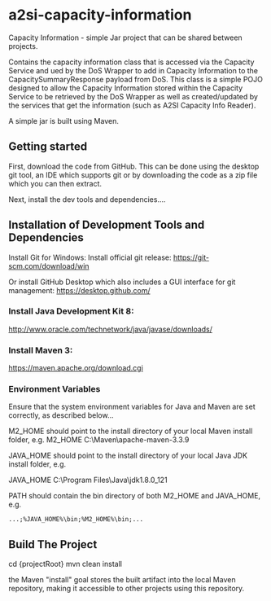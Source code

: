 # a2si-capacity-information
Capacity Information - simple Jar project that can be shared between projects.

Contains the capacity information class that is accessed via the Capacity Service and ued by the DoS Wrapper to add in Capacity Information
to the CapacitySummaryResponse payload from DoS.
This class is a simple POJO designed to allow the Capacity Information stored within the Capacity Service to be retrieved by the DoS Wrapper as well as created/updated by the services that get the information (such as A2SI Capacity Info Reader).

A simple jar is built using Maven.

## Getting started
First, download the code from GitHub. This can be done using the desktop git tool, an IDE which supports git or by downloading the code as a zip file which you can then extract.

Next, install the dev tools and dependencies....

## Installation of Development Tools and Dependencies
Install Git for Windows:
Install official git release: https://git-scm.com/download/win

Or install GitHub Desktop which also includes a GUI interface for git management: https://desktop.github.com/

### Install Java Development Kit 8:
http://www.oracle.com/technetwork/java/javase/downloads/

### Install Maven 3:
https://maven.apache.org/download.cgi

### Environment Variables
Ensure that the system environment variables for Java and Maven are set correctly, as described below...

M2_HOME should point to the install directory of your local Maven install folder, e.g.
M2_HOME C:\Maven\apache-maven-3.3.9

JAVA_HOME should point to the install directory of your local Java JDK install folder, e.g.

JAVA_HOME C:\Program Files\Java\jdk1.8.0_121

PATH should contain the bin directory of both M2_HOME and JAVA_HOME, e.g.

```
...;%JAVA_HOME%\bin;%M2_HOME%\bin;...
```


## Build The Project

cd {projectRoot}
mvn clean install

the Maven "install" goal stores the built artifact into the local Maven repository, making it accessible to other projects using this repository.


